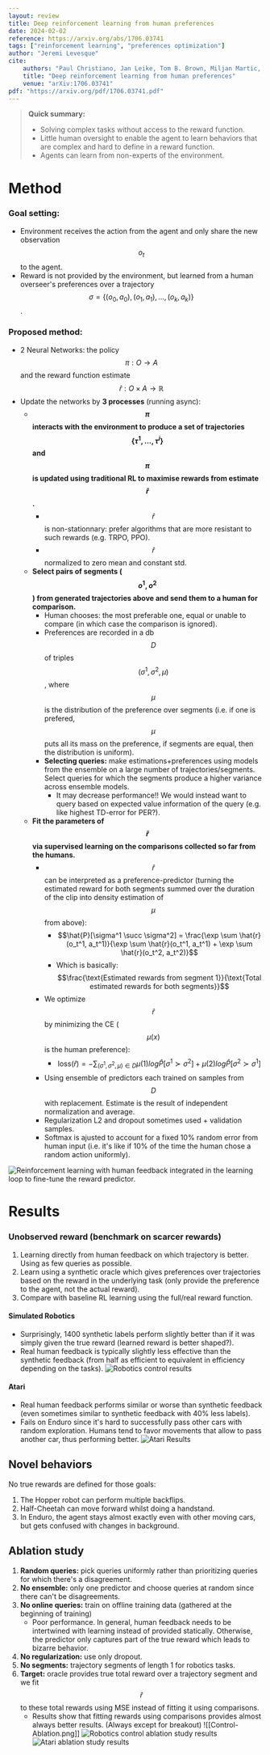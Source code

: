 ```yaml
---
layout: review
title: Deep reinforcement learning from human preferences
date: 2024-02-02
reference: https://arxiv.org/abs/1706.03741
tags: ["reinforcement learning", "preferences optimization"]
author: "Jeremi Levesque"
cite:
    authors: "Paul Christiano, Jan Leike, Tom B. Brown, Miljan Martic, Shane Legg, Dario Amodei"
    title: "Deep reinforcement learning from human preferences"
    venue: "arXiv:1706.03741"
pdf: "https://arxiv.org/pdf/1706.03741.pdf"
---
```


> **Quick summary:**
> - Solving complex tasks without access to the reward function.
> - Little human oversight to enable the agent to learn behaviors that are complex and hard to define in a reward function.
> - Agents can learn from non-experts of the environment.

# Method

### Goal setting:
- Environment receives the action from the agent and only share the new observation $$o_t$$ to the agent.
- Reward is not provided by the environment, but learned from a human overseer's preferences over a trajectory $$\sigma = \{(o_0, a_0), (o_1, a_1), ..., (o_k, a_k)\}$$.

### Proposed method:
- 2 Neural Networks: the policy $$\pi : O \rightarrow A$$ and the reward function estimate $$\hat{r} : O \times A \rightarrow \mathbb{R}$$ 
- Update the networks by **3 processes** (running async):
	- **$$\pi$$ interacts with the environment to produce a set of trajectories $$\{\tau^1, ..., \tau^i\}$$ and $$\pi$$ is updated using traditional RL to maximise rewards from estimate $$\hat{r}$$.**
		- $$\hat{r}$$ is non-stationnary: prefer algorithms that are more resistant to such rewards (e.g. TRPO, PPO).
		- $$\hat{r}$$ normalized to zero mean and constant std.
	- **Select pairs of segments ($$o^1, o^2$$) from generated trajectories above and send them to a human for comparison.**
		- Human chooses: the most preferable one, equal or unable to compare (in which case the comparison is ignored).
		- Preferences are recorded in a db $$D$$ of triples $$(\sigma^1, \sigma^2, \mu)$$, where $$\mu$$ is the distribution of the preference over segments (i.e. if one is prefered, $$\mu$$ puts all its mass on the preference, if segments are equal, then the distribution is uniform).
		- **Selecting queries:** make estimations+preferences using models from the ensemble on a large number of trajectories/segments. Select queries for which the segments produce a higher variance across ensemble models.
			- It may decrease performance!! We would instead want to query based on expected value information of the query (e.g. like highest TD-error for PER?).
	- **Fit the parameters of $$\hat{r}$$ via supervised learning on the comparisons collected so far from the humans.**
		- $$\hat{r}$$ can be interpreted as a preference-predictor (turning the estimated reward for both segments summed over the duration of the clip into density estimation of $$\mu$$ from above):
			- $$\hat{P}[\sigma^1 \succ \sigma^2] = \frac{\exp \sum \hat{r}(o_t^1, a_t^1)}{\exp \sum \hat{r}(o_t^1, a_t^1) + \exp \sum \hat{r}(o_t^2, a_t^2)}$$
			- Which is basically: $$\frac{\text{Estimated rewards from segment 1}}{\text{Total estimated rewards for both segments}}$$
		- We optimize $$\hat{r}$$ by minimizing the CE ($$\mu(x)$$ is the human preference):
			- $$\text{loss}(\hat{r}) = - \sum_{(\sigma^1, \sigma^2, \mu)\in D} \mu (1) log\hat{P}[\sigma^1 \succ \sigma^2] + \mu (2) log \hat{P}[\sigma^2 \succ \sigma^1]$$
		- Using ensemble of predictors each trained on samples from $$D$$ with replacement. Estimate is the result of independent normalization and average.
		- Regularization L2 and dropout sometimes used + validation samples.
		- Softmax is ajusted to account for a fixed 10% random error from human input (i.e. it's like if 10% of the time the human chose a random action uniformly).

![Reinforcement learning with human feedback integrated in the learning loop to fine-tune the reward predictor.](/article/images/rlhf/RLHF-figure.png)

# Results

### Unobserved reward (benchmark on scarcer rewards)
1. Learning directly from human feedback on which trajectory is better. Using as few queries as possible.
2. Learn using a synthetic oracle which gives preferences over trajectories based on the reward in the underlying task (only provide the preference to the agent, not the actual reward).
3. Compare with baseline RL learning using the full/real reward function.

#### Simulated Robotics
- Surprisingly, 1400 synthetic labels perform slightly better than if it was simply given the true reward (learned reward is better shaped?).
- Real human feedback is typically slightly less effective than the synthetic feedback (from half as efficient to equivalent in efficiency depending on the tasks).
![Robotics control results](/article/images/rlhf/Control-Results.png)

#### Atari
- Real human feedback performs similar or worse than synthetic feedback (even sometimes similar to synthetic feedback with 40% less labels).
- Fails on Enduro since it's hard to successfully pass other cars with random exploration. Humans tend to favor movements that allow to pass another car, thus performing better.
![Atari Results](/article/images/rlhf/Atari-Results.png)

## Novel behaviors
No true rewards are defined for those goals:
1. The Hopper robot can perform multiple backflips.
2. Half-Cheetah can move forward whilst doing a handstand. 
3. In Enduro, the agent stays almost exactly even with other moving cars, but gets confused with changes in background.

## Ablation study
1. **Random queries:** pick queries uniformly rather than prioritizing queries for which there's a disagreement.
2. **No ensemble:** only one predictor and choose queries at random since there can't be disagreements.
3. **No online queries:** train on offline training data (gathered at the beginning of training)
	 - Poor performance. In general, human feedback needs to be intertwined with learning instead of provided statically. Otherwise, the predictor only captures part of the true reward which leads to bizarre behavior.
4. **No regularization:** use only dropout.
5. **No segments:** trajectory segments of length 1 for robotics tasks.
6. **Target:** oracle provides true total reward over a trajectory segment and we fit $$\hat{r}$$ to these total rewards using MSE instead of fitting it using comparisons.
	- Results show that fitting rewards using comparisons provides almost always better results. (Always except for breakout)
![[Control-Ablation.png]]
![Robotics control ablation study results](/article/images/rlhf/Control-Ablation.png)
![Atari ablation study results](/article/images/rlhf/Atari-Ablation.png)